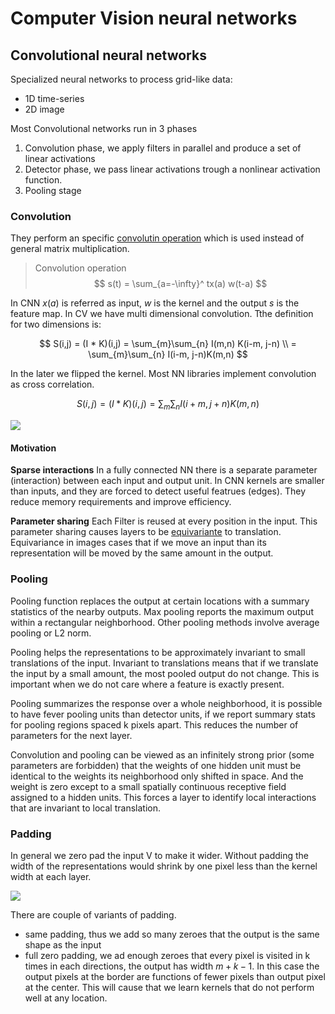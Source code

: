 # Computer Vision neural networks

## Convolutional neural networks
Specialized neural networks to process grid-like data:

* 1D time-series
* 2D image

Most Convolutional networks run in 3 phases

1. Convolution phase, we apply filters in parallel and produce a set of linear activations
2. Detector phase, we pass linear activations trough a nonlinear activation function.
3. Pooling stage

### Convolution
They perform an specific [convolutin operation](convolution_operation.md) which is used instead of general matrix multiplication.

> Convolution operation
> $$
s(t) = \sum_{a=-\infty}^ tx(a) w(t-a) 
$$

In CNN $x(a)$ is referred as input, $w$ is the kernel and the output $s$ is the feature map. In CV we have multi dimensional convolution. Tthe definition for two dimensions is:

$$
S(i,j) = (I * K)(i,j) = \sum_{m}\sum_{n} I(m,n) K(i-m, j-n) \\
= \sum_{m}\sum_{n} I(i-m, j-n)K(m,n)
$$

In the later we flipped the kernel. Most NN libraries implement convolution as cross correlation.

$$
S(i,j) = (I * K)(i,j) = \sum_m \sum_n I(i+m, j+n)K(m,n)
$$

![](../.images/machine_learning/convolution.png)

#### Motivation
**Sparse interactions**
In a fully connected NN there is a separate parameter (interaction) between each input and output unit. In CNN kernels are smaller than inputs, and they are forced to detect useful featrues (edges). They reduce memory requirements and improve efficiency.

**Parameter sharing**
Each Filter is reused at every position in the input. This parameter sharing causes layers to be [equivariante](equivariante_function.md) to translation. Equivariance in images cases that if we move an input than its representation will be moved by the same amount in the output.

### Pooling
Pooling function replaces the output at certain locations with a summary statistics of the nearby outputs. Max pooling reports the maximum output within a rectangular neighborhood. Other pooling methods involve average pooling or L2 norm.

Pooling helps the representations to be approximately invariant to small translations of the input. Invariant to translations means that if we translate the input by a small amount, the most pooled output do not change. This is important when we do not care where a feature is exactly present.

Pooling summarizes the response over a whole neighborhood, it is possible to have fever pooling units than detector units, if we report summary stats for pooling regions spaced k pixels apart. This reduces the number of parameters for the next layer.

Convolution and pooling can be viewed as an infinitely strong prior (some parameters are forbidden) that the weights of one hidden unit must be identical to the weights its neighborhood only shifted in space. And the weight is zero except to a small spatially continuous receptive field assigned to a hidden units. This forces a layer to identify local interactions that are invariant to local translation.

### Padding
In general we zero pad the input V to make it wider. Without padding the width of the representations would shrink by one pixel less than the kernel width at each layer.

![](../.images/machine_learning/padding.png)

There are couple of variants of padding.
* same padding, thus we add so many zeroes that the output is the same shape as the input
* full zero padding, we ad enough zeroes that every pixel is visited in k times in each directions, the output has width $m+k-1$. In this case the output pixels at the border are functions of fewer pixels than output pixel at the center. This will cause that we learn kernels that do not perform well at any location.

